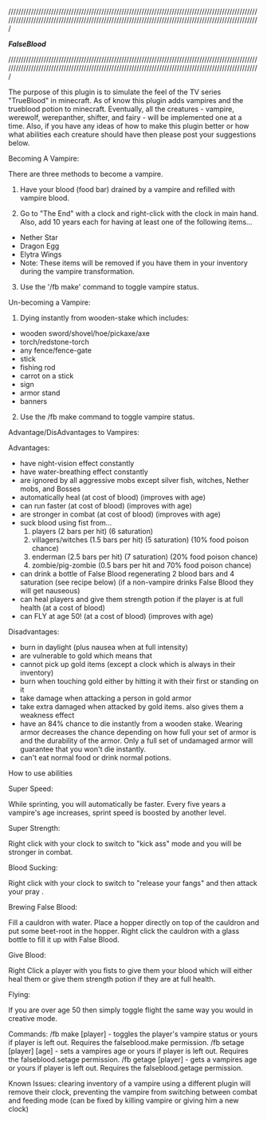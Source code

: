 ///////////////////////////////////////////////////////////////////////////////////////////////////////////////////////////////////////////////////////////////////////////////////////////////////////

_____________________________________________FalseBlood_____________________________________________

///////////////////////////////////////////////////////////////////////////////////////////////////////////////////////////////////////////////////////////////////////////////////////////////////////

The purpose of this plugin is to simulate the feel of the TV series "TrueBlood" in minecraft. As of know this plugin adds vampires and the trueblood potion to minecraft. Eventually, all the creatures - vampire, werewolf, werepanther, shifter, and fairy - will be implemented one at a time. Also, if you have any ideas of how to make this plugin better or how what abilities each creature should have then please post your suggestions below.

Becoming A Vampire:

There are three methods to become a vampire.

1. Have your blood (food bar) drained by a vampire and refilled with vampire blood.

2. Go to "The End" with a clock and right-click with the clock in main hand. Also, add 10 years each for having at least one of the following items...
 * Nether Star
 * Dragon Egg
 * Elytra Wings
 * Note: These items will be removed if you have them in your inventory during the vampire transformation.

3. Use the '/fb make' command to toggle vampire status.

Un-becoming a Vampire:

1. Dying instantly from wooden-stake which includes:
 * wooden sword/shovel/hoe/pickaxe/axe
 * torch/redstone-torch
 * any fence/fence-gate
 * stick
 * fishing rod
 * carrot on a stick
 * sign
 * armor stand
 * banners
 
2. Use the /fb make command to toggle vampire status.

Advantage/DisAdvantages to Vampires:

Advantages:

* have night-vision effect constantly
* have water-breathing effect constantly
* are ignored by all aggressive mobs except silver fish, witches, Nether mobs, and Bosses
* automatically heal (at cost of blood) (improves with age)
* can run faster (at cost of blood) (improves with age)
* are stronger in combat (at cost of blood) (improves with age)
* suck blood using fist from...
  1. players (2 bars per hit) (6 saturation)
  2. villagers/witches (1.5 bars per hit) (5 saturation) (10% food poison chance)
  3. enderman (2.5 bars per hit) (7 saturation) (20% food poison chance)
  4. zombie/pig-zombie (0.5 bars per hit and 70% food poison chance)
* can drink a bottle of False Blood regenerating 2 blood bars and 4 saturation (see recipe below) (if a non-vampire drinks False Blood they will get nauseous)
* can heal players and give them strength potion if the player is at full health (at a cost of blood)
* can FLY at age 50! (at a cost of blood) (improves with age)

Disadvantages:

* burn in daylight (plus nausea when at full intensity)
* are vulnerable to gold which means that
* cannot pick up gold items (except a clock which is always in their inventory)
* burn when touching gold either by hitting it with their first or standing on it
* take damage when attacking a person in gold armor
* take extra damaged when attacked by gold items. also gives them a weakness effect
* have an 84% chance to die instantly from a wooden stake. Wearing armor decreases the chance depending on how full your set of armor is and the durability of the armor. Only a full set of undamaged armor will guarantee that you won't die instantly.
* can't eat normal food or drink normal potions.

How to use abilities

Super Speed:

While sprinting, you will automatically be faster. Every five years a vampire's age increases, sprint speed is boosted by another level.

Super Strength:

Right click with your clock to switch to "kick ass" mode and you will be stronger in combat.

Blood Sucking:

Right click with your clock to switch to "release your fangs" and then attack your pray .

Brewing False Blood:

Fill a cauldron with water. Place a hopper directly on top of the cauldron and put some beet-root in the hopper. Right click the cauldron with a glass bottle to fill it up with False Blood.

Give Blood:

Right Click a player with you fists to give them your blood which will either heal them or give them strength potion if they are at full health.

Flying:

If you are over age 50 then simply toggle flight the same way you would in creative mode.

Commands:
/fb make [player] - toggles the player's vampire status or yours if player is left out. Requires the falseblood.make permission.
/fb setage [player] [age] - sets a vampires age or yours if player is left out. Requires the falseblood.setage permission.
/fb getage [player] - gets a vampires age or yours if player is left out. Requires the falseblood.getage permission.

Known Issues:
clearing inventory of a vampire using a different plugin will remove their clock, preventing the vampire from switching between combat and feeding mode (can be fixed by killing vampire or giving him a new clock)
